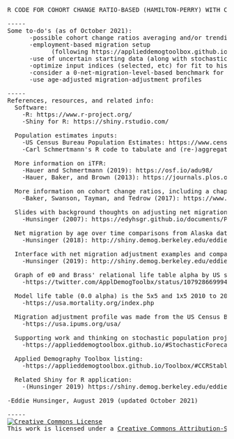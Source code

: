 <pre>
R CODE FOR COHORT CHANGE RATIO-BASED (HAMILTON-PERRY) WITH COMPONENTS AND STABLE POPULATION REVIEW SHINY APP 

-----
Some to-do's (as of October 2021): 
      -possible cohort change ratios averaging and/or trending (on longer time series of single-year data)
      -employment-based migration setup
            (following https://applieddemogtoolbox.github.io/Toolbox/#EmplPopHousProj)
      -use of uncertain starting data (along with stochastic option) as a potential way to manage uncertain from Differential Privacy on inputs
      -optimize input indices (selected, etc) for fit to historical data (to better see/understand best-possible) (may not be helpful, but may be interesting)
      -consider a 0-net-migration-level-based benchmark for gross migration adjustment
      -use age-adjusted migration-adjustment profiles  
      
-----
References, resources, and related info: 
  Software: 
    -R: https://www.r-project.org/
    -Shiny for R: https://shiny.rstudio.com/

  Population estimates inputs: 
    -US Census Bureau Population Estimates: https://www.census.gov/programs-surveys/popest.html
    -Carl Schmertmann's R code to tabulate and (re-)aggregate US Census Bureau's American Community Survey estimates by demographic characteristics: https://github.com/schmert/bonecave/blob/master/demography-US-congressional-districts/population-pyramids-by-party.R 
    
  More information on iTFR: 
    -Hauer and Schmertmann (2019): https://osf.io/adu98/
    -Hauer, Baker, and Brown (2013): https://journals.plos.org/plosone/article?id=10.1371/journal.pone.0067226

  More information on cohort change ratios, including a chapter on stable population: 
    -Baker, Swanson, Tayman, and Tedrow (2017): https://www.worldcat.org/title/cohort-change-ratios-and-their-applications/oclc/988385033
    
  Slides with background thoughts on adjusting net migration: 
    -Hunsinger (2007): https://edyhsgr.github.io/documents/ProjPresentation.pdf
   
  Net migration by age over time comparisons from Alaska data: 
    -Hunsinger (2018): http://shiny.demog.berkeley.edu/eddieh/AKPFDMigrationReview/
    
  Interface with net migration adjustment examples and comparisons: 
    -Hunsinger (2019): http://shiny.demog.berkeley.edu/eddieh/NMAdjustCompare/ 
    
  Graph of e0 and Brass' relational life table alpha by US state: 
    -https://twitter.com/ApplDemogToolbx/status/1079286699941752832 
    
  Model life table (0.0 alpha) is the 5x5 and 1x5 2010 to 2014 life tables for selected states from the United States Mortality Database:
    -https://usa.mortality.org/index.php
    
  Migration adjustment profile was made from the US Census Bureau's 2013 to 2017 American Community Survey Public Use Microdata Sample, accessed via IPUMS USA, University of Minnesota: 
    -https://usa.ipums.org/usa/

  Supporting work and thinking on stochastic population projection: 
    -https://applieddemogtoolbox.github.io/#StochasticForecast

  Applied Demography Toolbox listing: 
    -https://applieddemogtoolbox.github.io/Toolbox/#CCRStable

  Related Shiny for R application: 
    -(Hunsinger 2019) https://shiny.demog.berkeley.edu/eddieh/CCRStable/
    
-Eddie Hunsinger, August 2019 (updated October 2021)

-----
<a rel="license" href="http://creativecommons.org/licenses/by-sa/3.0/"><img alt="Creative Commons License" style="border-width:0" src="https://i.creativecommons.org/l/by-sa/3.0/88x31.png" /></a><br />This work is licensed under a <a rel="license" href="https://creativecommons.org/licenses/by-sa/3.0/igo/">Creative Commons Attribution-ShareAlike 3.0 International License</a>.
</pre>
